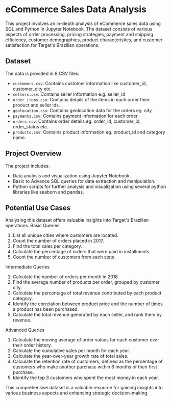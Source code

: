 # eCommerce Sales Data Analysis

This project involves an in-depth analysis of eCommerce sales data using SQL and Python in Jupyter Notebook. The dataset consists of various aspects of order processing, pricing strategies, payment and shipping efficiency, customer demographics, product characteristics, and customer satisfaction for Target's Brazilian operations.

## Dataset

The data is provided in 8 CSV files:

- `customers.csv`: Contains customer information like customer_id, customer_city etc.
- `sellers.csv`: Contains seller information e.g. seller_id
- `order_items.csv`: Contains details of the items in each order thier product and seller ids.
- `geolocation.csv`: Contains geolocation data for the orders eg. city
- `payments.csv`: Contains payment information for each order.
- `orders.csv`: Contains order details eg. order_id, customer_id, order_status etc.
- `products.csv`: Contains product information eg. product_id and category name.

## Project Overview

The project includes:
- Data analysis and visualization using Jupyter Notebook.
- Basic to Advance SQL queries for data extraction and manipulation.
- Python scripts for further analysis and visualization using several python libraries like seaborn and pandas.

## Potential Use Cases

Analyzing this dataset offers valuable insights into Target's Brazilian operations.
Basic Queries
1. List all unique cities where customers are located.
2. Count the number of orders placed in 2017.
3. Find the total sales per category.
4. Calculate the percentage of orders that were paid in installments.
5. Count the number of customers from each state. 

Intermediate Queries
1. Calculate the number of orders per month in 2018.
2. Find the average number of products per order, grouped by customer city.
3. Calculate the percentage of total revenue contributed by each product category.
4. Identify the correlation between product price and the number of times a product has been purchased.
5. Calculate the total revenue generated by each seller, and rank them by revenue.

Advanced Queries
1. Calculate the moving average of order values for each customer over their order history.
2. Calculate the cumulative sales per month for each year.
3. Calculate the year-over-year growth rate of total sales.
4. Calculate the retention rate of customers, defined as the percentage of customers who make another purchase within 6 months of their first purchase.
5. Identify the top 3 customers who spent the most money in each year.

This comprehensive dataset is a valuable resource for gaining insights into various business aspects and enhancing strategic decision-making.
